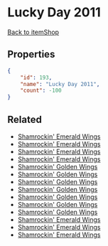# Lucky Day 2011

<no description available>

[Back to itemShop](../item-shops.md)

## Properties

```json
{
    "id": 193,
    "name": "Lucky Day 2011",
    "count": -100
}
```

## Related

- [Shamrockin' Emerald Wings](../items/5242-shamrockin-emerald-wings.md)
- [Shamrockin' Emerald Wings](../items/5243-shamrockin-emerald-wings.md)
- [Shamrockin' Emerald Wings](../items/5244-shamrockin-emerald-wings.md)
- [Shamrockin' Emerald Wings](../items/5245-shamrockin-emerald-wings.md)
- [Shamrockin' Golden Wings](../items/5246-shamrockin-golden-wings.md)
- [Shamrockin' Golden Wings](../items/5247-shamrockin-golden-wings.md)
- [Shamrockin' Golden Wings](../items/5248-shamrockin-golden-wings.md)
- [Shamrockin' Golden Wings](../items/5249-shamrockin-golden-wings.md)
- [Shamrockin' Golden Wings](../items/5250-shamrockin-golden-wings.md)
- [Shamrockin' Golden Wings](../items/5251-shamrockin-golden-wings.md)
- [Shamrockin' Golden Wings](../items/5252-shamrockin-golden-wings.md)
- [Shamrockin' Emerald Wings](../items/5241-shamrockin-emerald-wings.md)
- [Shamrockin' Emerald Wings](../items/5240-shamrockin-emerald-wings.md)
- [Shamrockin' Emerald Wings](../items/5239-shamrockin-emerald-wings.md)

